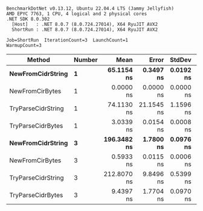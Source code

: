 ```

BenchmarkDotNet v0.13.12, Ubuntu 22.04.4 LTS (Jammy Jellyfish)
AMD EPYC 7763, 1 CPU, 4 logical and 2 physical cores
.NET SDK 8.0.302
  [Host]   : .NET 8.0.7 (8.0.724.27014), X64 RyuJIT AVX2
  ShortRun : .NET 8.0.7 (8.0.724.27014), X64 RyuJIT AVX2

Job=ShortRun  IterationCount=3  LaunchCount=1  
WarmupCount=3  

```
| Method             | Number | Mean        | Error      | StdDev    | Min         | Max         | Allocated |
|------------------- |------- |------------:|-----------:|----------:|------------:|------------:|----------:|
| **NewFromCidrString**  | **1**      |  **65.1154 ns** |  **0.3497 ns** | **0.0192 ns** |  **65.0955 ns** |  **65.1337 ns** |         **-** |
| NewFromCirBytes    | 1      |   0.0000 ns |  0.0000 ns | 0.0000 ns |   0.0000 ns |   0.0000 ns |         - |
| TryParseCidrString | 1      |  74.1130 ns | 21.1545 ns | 1.1596 ns |  72.8085 ns |  75.0264 ns |         - |
| TryParseCidrBytes  | 1      |   3.0339 ns |  0.0154 ns | 0.0008 ns |   3.0331 ns |   3.0348 ns |         - |
| **NewFromCidrString**  | **3**      | **196.3482 ns** |  **1.7800 ns** | **0.0976 ns** | **196.2623 ns** | **196.4543 ns** |         **-** |
| NewFromCirBytes    | 3      |   0.5933 ns |  0.0115 ns | 0.0006 ns |   0.5926 ns |   0.5938 ns |         - |
| TryParseCidrString | 3      | 212.8070 ns |  9.8496 ns | 0.5399 ns | 212.4553 ns | 213.4286 ns |         - |
| TryParseCidrBytes  | 3      |   9.4397 ns |  1.7704 ns | 0.0970 ns |   9.3279 ns |   9.5016 ns |         - |
